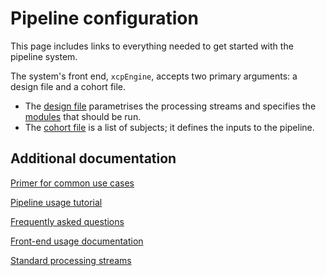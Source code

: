 Pipeline configuration
======================

This page includes links to everything needed to get started with the pipeline system.

The system's front end, `xcpEngine`, accepts two primary arguments: a design file and a cohort file.

 * The [design file](https://pipedocs.github.io/config/design.html) parametrises the processing streams and specifies the [modules](https://pipedocs.github.io/modules/index.html) that should be run.
 * The [cohort file](https://pipedocs.github.io/config/cohort.html) is a list of subjects; it defines the inputs to the pipeline.

## Additional documentation

[Primer for common use cases](https://pipedocs.github.io/config/usage.html)

[Pipeline usage tutorial](https://pipedocs.github.io/config/tutorial.html)

[Frequently asked questions](https://pipedocs.github.io/config/faq.html)

[Front-end usage documentation](https://pipedocs.github.io/config/xcpEngine)

[Standard processing streams](https://pipedocs.github.io/config/streams)
